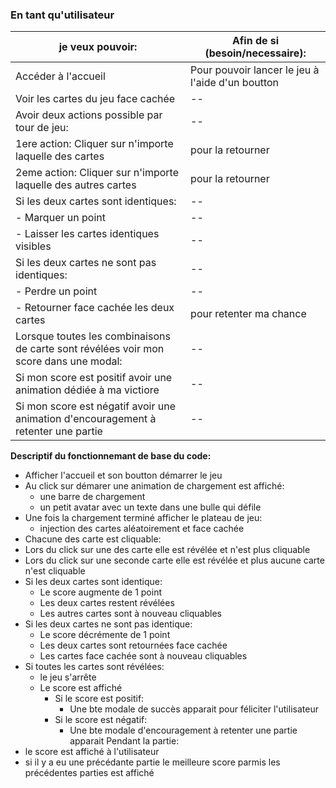 ### En tant qu'utilisateur

| **je veux pouvoir:** | **Afin de si (besoin/necessaire):** |
|--|--|
|Accéder à l'accueil| Pour pouvoir lancer le jeu à l'aide d'un boutton|
|Voir les cartes du jeu face cachée|--|
|Avoir deux actions possible par tour de jeu:|--|  
|1ere action: Cliquer sur n'importe laquelle des cartes|pour la retourner|
|2eme action: Cliquer sur n'importe laquelle des autres cartes|pour la retourner|
|Si les deux cartes sont identiques:|--|  
|- Marquer un point|--|
|- Laisser les cartes identiques visibles|--|
|Si les deux cartes ne sont pas identiques:|--| 
|- Perdre un point|--|
|- Retourner face cachée les deux cartes|pour retenter ma chance|
|Lorsque toutes les combinaisons de carte sont révélées voir mon score dans une modal:|--|
|Si mon score est positif avoir une animation dédiée à ma victiore|--| 
|Si mon score est négatif avoir une animation d'encouragement à retenter une partie|--| 

**Descriptif du fonctionnemant de base du code:**
- Afficher l'accueil et son boutton démarrer le jeu
- Au click sur démarer une animation de chargement est affiché:
  - une barre de chargement
  - un petit avatar avec un texte dans une bulle qui défile 
- Une fois la chargement terminé afficher le plateau de jeu:
    - injection des cartes aléatoirement et face cachée
- Chacune des carte est cliquable: 
- Lors du click sur une des carte elle est révélée et n'est plus cliquable
- Lors du click sur une seconde carte elle est révélée et plus aucune carte n'est cliquable
- Si les deux cartes sont identique:
  - Le score augmente de 1 point
  - Les deux cartes restent révélées
  - Les autres cartes sont à nouveau cliquables
- Si les deux cartes ne sont pas identique:
  - Le score décrémente de 1 point
  - Les deux cartes sont retournées face cachée
  - Les cartes face cachée sont à nouveau cliquables
- Si toutes les cartes sont révélées:
  - le jeu s'arrête
  - Le score est affiché
    - Si le score est positif:
      - Une bte modale de succès apparait pour féliciter l'utilisateur
    - Si le score est négatif:
      - Une bte modale d'encouragement à retenter une partie apparait
Pendant la partie:
- le score est affiché à l'utilisateur
- si il y a eu une précédante partie le meilleure score parmis les précédentes parties est affiché



